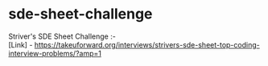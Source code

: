 # sde-sheet-challenge

Striver's SDE Sheet Challenge :- 
<br>[Link] - https://takeuforward.org/interviews/strivers-sde-sheet-top-coding-interview-problems/?amp=1
